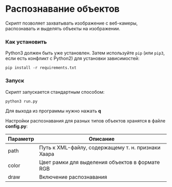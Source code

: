 # Распознавание объектов

Скрипт позволяет захватывать изображение с веб-камеры, распознавать и выделять объекты на изображении.

### Как установить

Python3 должен быть уже установлен. 
Затем используйте `pip` (или `pip3`, если есть конфликт с Python2) для установки зависимостей:

```
pip install -r requirements.txt
```

### Запуск

Скрипт запускается стандартным способом:
```bash
python3 run.py
```
Для выхода из программы нужно нажать **q**

Настройки распознавания для разных типов объектов хранятся в файле **config.py**:

| Параметр | Описание                                           |
| -------- | -------------------------------------------------- |
| path     | Путь к XML-файлу, содержащему т. н. признаки Хаара |
| color    | Цвет рамки для выделения объектов в формате RGB    |
| draw     | Включение распознавания                            |






